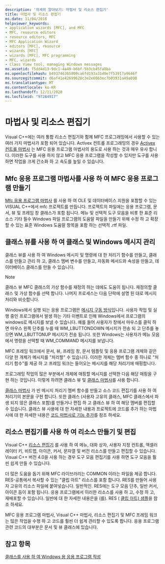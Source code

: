 ```yaml
---
description: '자세히 알아보기: 마법사 및 리소스 편집기'
title: 마법사 및 리소스 편집기
ms.date: 11/04/2016
helpviewer_keywords:
- application wizards [MFC], and MFC
- MFC, resource editors
- resource editors, MFC
- MFC Application Wizard
- editors [MFC], resource
- wizards [MFC]
- wizards [MFC], MFC programming
- MFC, wizards
- Class View tool, managing Windows messages
ms.assetid: f5dd4d13-9dc1-4a49-b6bf-5b3cb45fa8ba
ms.openlocfilehash: b493746365809ca6fd193a31d0e7f53917a9646f
ms.sourcegitcommit: d6af41e42699628c3e2e6063ec7b03931a49a098
ms.translationtype: MT
ms.contentlocale: ko-KR
ms.lasthandoff: 12/11/2020
ms.locfileid: "97284917"
---
```

# <a name="wizards-and-the-resource-editors"></a>마법사 및 리소스 편집기

Visual C++에는 여러 통합 리소스 편집기와 함께 MFC 프로그래밍에서 사용할 수 있는 여러 가지 마법사가 포함 되어 있습니다. Activex 컨트롤 프로그래밍의 경우 [Activex 컨트롤 마법사](../mfc/reference/mfc-activex-control-wizard.md) 는 MFC 응용 프로그램 마법사의 용도로 사용 하는 것과 매우 유사 합니다. 이러한 도구를 사용 하지 않고 MFC 응용 프로그램을 작성할 수 있지만 도구를 사용 하면 작업을 크게 간소화 하 고 속도를 높일 수 있습니다.

## <a name="use-the-mfc-application-wizard-to-create-an-mfc-application"></a><a name="_core_use_appwizard_to_create_an_mfc_application"></a> Mfc 응용 프로그램 마법사를 사용 하 여 MFC 응용 프로그램 만들기

[Mfc 응용 프로그램 마법사](../mfc/reference/mfc-application-wizard.md) 를 사용 하 여 OLE 및 데이터베이스 지원을 포함할 수 있는 VISUAL C++에서 mfc 프로젝트를 만듭니다. 프로젝트의 파일에는 응용 프로그램, 문서, 뷰 및 프레임 창 클래스가 포함 됩니다. 메뉴 및 선택적 도구 모음을 비롯 한 표준 리소스 기타 필수 Windows 파일 프로그램의 도움말 파일을 만들기 위해 수정 하 고 확장할 수 있는 표준 Windows 도움말 항목을 포함 하는 선택적 .rtf 파일.

## <a name="use-class-view-to-manage-classes-and-windows-messages"></a><a name="_core_use_classwizard_to_manage_classes_and_windows_messages"></a> 클래스 뷰를 사용 하 여 클래스 및 Windows 메시지 관리

클래스 뷰를 사용 하 여 Windows 메시지 및 명령에 대 한 처리기 함수를 만들고, 클래스를 만들고 관리 하 고, 클래스 멤버 변수를 만들고, 자동화 메서드와 속성을 만들고, 데이터베이스 클래스를 만들 수 있습니다.

> [!NOTE]
> 클래스 뷰 MFC 클래스의 가상 함수를 재정의 하는 데에도 도움이 됩니다. 재정의할 클래스 및 가상 함수를 선택 합니다. 나머지 프로세스는 다음 단락에 설명 된 대로 메시지 처리와 비슷합니다.

Windows에서 실행 되는 응용 프로그램은 [메시지 구동 방식](../mfc/message-handling-and-mapping.md)입니다. 사용자 작업 및 실행 중인 프로그램에서 발생 하는 기타 이벤트로 인해 Windows에서 프로그램의 windows로 메시지를 보낼 수 있습니다. 예를 들어 사용자가 창에서 마우스를 클릭 하면 마우스 왼쪽 단추를 누를 때 WM_LBUTTONDOWN 메시지가 전송 되 고 단추를 놓으면 WM_LBUTTONUP 메시지가 전송 됩니다. 또한 Windows는 사용자가 메뉴 모음에서 명령을 선택할 때 WM_COMMAND 메시지를 보냅니다.

MFC 프레임 워크에서 문서, 뷰, 프레임 창, 문서 템플릿 및 응용 프로그램 개체와 같은 다양 한 개체가 메시지를 "처리할" 수 있습니다. 이러한 개체는 멤버 함수 중 하나로 "처리기 함수"를 제공 하 고 프레임 워크는 들어오는 메시지를 해당 처리기에 매핑합니다.

프로그래밍 작업의 많은 부분에서 개체에 매핑할 메시지를 선택한 다음 해당 매핑을 구현 하는 것입니다. 이렇게 하려면 클래스 뷰 및 [클래스 마법사](reference/mfc-class-wizard.md)를 사용 합니다.

[클래스 마법사](reference/mfc-class-wizard.md) 가 빈 메시지 처리기 멤버 함수를 만들고 소스 코드 편집기를 사용 하 여 처리기의 본문을 구현 합니다. 또한 클래스 (사용자 고유의 클래스, MFC 클래스에서 파생 되지 않은 클래스 포함)를 만들거나 편집 하 고 클래스 뷰 하 여 해당 멤버를 편집할 수 있습니다. 클래스 뷰 사용에 대 한 자세한 내용과 프로젝트에 코드를 추가 하는 마법사에 대 한 자세한 내용은 [코드 마법사로 기능 추가](../ide/adding-functionality-with-code-wizards-cpp.md)를 참조 하세요.

## <a name="use-the-resource-editors-to-create-and-edit-resources"></a><a name="_core_use_the_resource_editors_to_create_and_edit_resources"></a> 리소스 편집기를 사용 하 여 리소스 만들기 및 편집

Visual C++ [리소스 편집기](../windows/resource-editors.md) 를 사용 하 여 메뉴, 대화 상자, 사용자 지정 컨트롤, 액셀러레이터 키, 비트맵, 아이콘, 커서, 문자열 및 버전 리소스를 만들고 편집할 수 있습니다. Visual C++ 버전 4.0을 사용 하는 경우 도구 모음 편집기를 사용 하면 도구 모음을 훨씬 쉽게 만들 수 있습니다.

더 많은 도움을 돕기 위해 MFC 라이브러리는 COMMON 이라는 파일을 제공 합니다. RES-공통에서 복사할 수 있는 "클립 아트" 리소스를 포함 합니다. RES를 만들어 사용자 고유의 리소스 파일에 붙여넣습니다. 일반적인. RES에는 도구 모음 단추, 일반 커서, 아이콘 등이 포함 됩니다. 응용 프로그램에서 이러한 리소스를 사용 하 고, 수정 하 고, 재배포할 수 있습니다. 일반에 대 한 자세한 내용은을 (를). RES ( [클립 아트) 샘플](../overview/visual-cpp-samples.md)을 참조 하세요.

MFC 응용 프로그램 마법사, Visual C++ 마법사, 리소스 편집기 및 MFC 프레임 워크는 많은 작업을 수행 하 고 코드를 훨씬 더 쉽게 관리할 수 있도록 합니다. 응용 프로그램 관련 코드의 대부분은 문서 및 뷰 클래스에 있습니다.

## <a name="see-also"></a>참고 항목

[클래스를 사용 하 여 Windows 용 응용 프로그램 작성](../mfc/using-the-classes-to-write-applications-for-windows.md)
